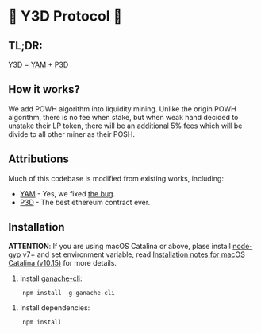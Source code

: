 #  :satellite: Y3D Protocol :satellite:

## TL;DR:

Y3D = [YAM](https://yam.finance) + [P3D](https://powh.io)

## How it works?

We add POWH algorithm into liquidity mining. 
Unlike the origin POWH algorithm, there is no fee when stake, but when weak hand decided to unstake their LP token, there will be an additional 5% fees which will be divide to all other miner as their POSH.

## Attributions
Much of this codebase is modified from existing works, including:
- [YAM](https://yam.finance) - Yes, we fixed [the bug](https://medium.com/@yamfinance/save-yam-245598d81cec).
- [P3D](https://powh.io) - The best ethereum contract ever.

## Installation

**ATTENTION**: If you are using macOS Catalina or above, plase install [node-gyp](https://github.com/nodejs/node-gyp) v7+ and set environment variable, read [Installation notes for macOS Catalina (v10.15)](https://github.com/nodejs/node-gyp/blob/master/macOS_Catalina.md) for more details.

1. Install [ganache-cli](https://github.com/trufflesuite/ganache-cli):

```shell
    npm install -g ganache-cli
```

1. Install dependencies:

```shell
    npm install
```